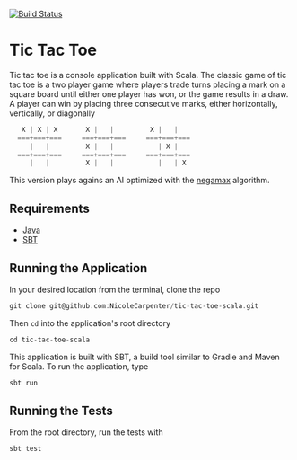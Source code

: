 [![Build Status](https://travis-ci.org/bug-muffin/tic-tac-toe.svg?branch=master)](https://travis-ci.org/bug-muffin/tic-tac-toe)

# Tic Tac Toe

Tic tac toe is a console application built with Scala. The classic game of tic tac toe is a two player game where players trade turns placing a mark on a square board until either one player has won, or the game results in a draw. A player can win by placing three consecutive marks, either horizontally, vertically, or diagonally

```scala
   X | X | X       X |   |         X |   |
  ===+===+===     ===+===+===     ===+===+===
     |   |         X |   |           | X |
  ===+===+===     ===+===+===     ===+===+===
     |   |         X |   |           |   | X
```

This version plays agains an AI optimized with the [negamax](https://en.wikipedia.org/wiki/Negamax) algorithm.

## Requirements

* [Java](https://java.com/en/download/)
* [SBT](http://www.scala-sbt.org/0.13/docs/Setup.html)

## Running the Application

In your desired location from the terminal, clone the repo

```scala
git clone git@github.com:NicoleCarpenter/tic-tac-toe-scala.git
```

Then `cd` into the application's root directory

```scala
cd tic-tac-toe-scala
```

This application is built with SBT, a build tool similar to Gradle and Maven for Scala. To run the application, type

```scala
sbt run
```

## Running the Tests

From the root directory, run the tests with

```scala
sbt test
```